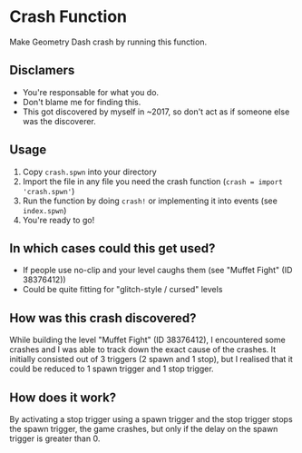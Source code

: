 # Crash Function

Make Geometry Dash crash by running this function.

## Disclamers

- You're responsable for what you do.
- Don't blame me for finding this.
- This got discovered by myself in ~2017, so don't act as if someone else was the discoverer.

## Usage

1) Copy `crash.spwn` into your directory
2) Import the file in any file you need the crash function (`crash = import 'crash.spwn'`)
3) Run the function by doing `crash!` or implementing it into events (see `index.spwn`)
4) You're ready to go!

## In which cases could this get used?

- If people use no-clip and your level caughs them (see "Muffet Fight" (ID 38376412))
- Could be quite fitting for "glitch-style / cursed" levels

## How was this crash discovered?

While building the level "Muffet Fight" (ID 38376412), I encountered some crashes and I was able to track down the exact cause of the crashes.
It initially consisted out of 3 triggers (2 spawn and 1 stop), but I realised that it could be reduced to 1 spawn trigger and 1 stop trigger.

## How does it work?

By activating a stop trigger using a spawn trigger and the stop trigger stops the spawn trigger, the game crashes, but only if the delay on the spawn trigger is greater than 0.
